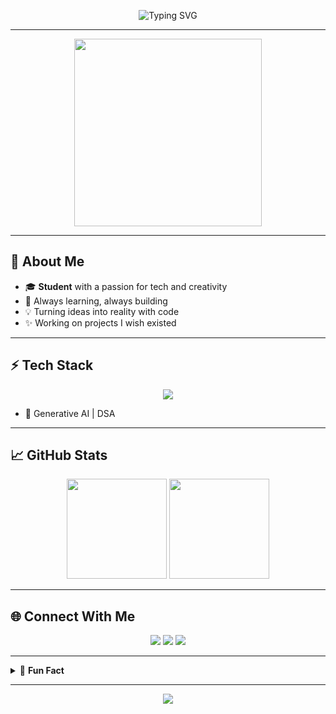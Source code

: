 <!-- Profile header with banner style -->
<p align="center">
  <img src="https://readme-typing-svg.demolab.com?font=Fira+Code&pause=1000&color=F7A41E&center=true&vCenter=true&width=435&lines=Hi+there%2C+I%27m+Aanya+%F0%9F%91%8B;Student+%E2%80%A2+Aspiring+Developer+%F0%9F%92%BB;Building+projects+I+wish+existed" alt="Typing SVG" />
</p>

---

<p align="center">
  <img src="https://media.giphy.com/media/qgQUggAC3Pfv687qPC/giphy.gif" width="300"/>
</p>

---

## 🌟 About Me

- 🎓 **Student** with a passion for tech and creativity
- 🚀 Always learning, always building
- 💡 Turning ideas into reality with code
- ✨ Working on projects I wish existed

---

## ⚡ Tech Stack

<p align="center">
  <img src="https://skillicons.dev/icons?i=cpp,python,java,html,css,js,react,nodejs,express,mongodb" />
</p>

- 🧠 Generative AI | DSA

---

## 📈 GitHub Stats

<p align="center">
  <img src="https://github-readme-stats.vercel.app/api?username=Aanyas24&show_icons=true&theme=tokyonight&hide_border=true" height="160"/>
  <img src="https://github-readme-stats.vercel.app/api/top-langs/?username=Aanyas24&layout=compact&theme=tokyonight&hide_border=true" height="160"/>
</p>

---

## 🌐 Connect With Me

<p align="center">
  <a href="https://www.linkedin.com/in/aanya-sukhija-785a3125a/"><img src="https://img.shields.io/badge/LinkedIn-0077B5?style=flat-square&logo=linkedin&logoColor=white"/></a>
  <a href="https://www.instagram.com/aannyyaa.__?igsh=d2F3aGFnNmxydTVi"><img src="https://img.shields.io/badge/Instagram-E4405F?style=flat-square&logo=instagram&logoColor=white"/></a>
  <a href="https://www.leetcode.com/aanya_sukhija"><img src="https://img.shields.io/badge/LeetCode-FFA116?style=flat-square&logo=leetcode&logoColor=black"/></a>
</p>

---

<details>
  <summary>📝 <b>Fun Fact</b></summary>
  <br>
  <p align="center">
    <i>"Working on projects I wish existed."</i>
  </p>
</details>

---

<p align="center">
  <img src="https://capsule-render.vercel.app/api?type=waving&color=gradient&height=100&section=footer"/>
</p>
